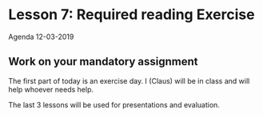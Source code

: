 # Lesson 7: Required reading Exercise
Agenda 12-03-2019

## Work on your mandatory assignment
The first part of today is an exercise day. I (Claus) will be in class and will help whoever needs help.

The last 3 lessons will be used for presentations and evaluation.



